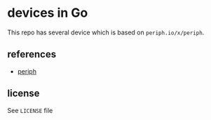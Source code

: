 # devices in Go

This repo has several device which is based on `periph.io/x/periph`.

## references
* [periph](https://periph.io/)

## license
See `LICENSE` file

